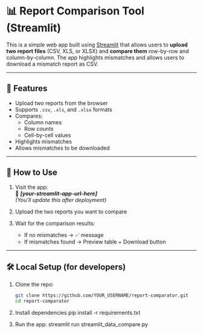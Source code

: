 # 📊 Report Comparison Tool (Streamlit)

This is a simple web app built using [Streamlit](https://streamlit.io/) that allows users to **upload two report files** (CSV, XLS, or XLSX) and **compare them** row-by-row and column-by-column. The app highlights mismatches and allows users to download a mismatch report as CSV.

---

## 🔧 Features

- Upload two reports from the browser
- Supports `.csv`, `.xls`, and `.xlsx` formats
- Compares:
  - Column names
  - Row counts
  - Cell-by-cell values
- Highlights mismatches
- Allows mismatches to be downloaded

---

## 🚀 How to Use

1. Visit the app:  
   📍 _**[your-streamlit-app-url-here]**_  
   *(You’ll update this after deployment)*

2. Upload the two reports you want to compare

3. Wait for the comparison results:
   - If no mismatches → ✅ message
   - If mismatches found → Preview table + Download button

---

## 🛠️ Local Setup (for developers)

1. Clone the repo:
   ```bash
   git clone https://github.com/YOUR_USERNAME/report-comparator.git
   cd report-comparator

2. Install dependencies
    pip install -r requirements.txt

3. Run the app:
    streamlit run streamlit_data_compare.py